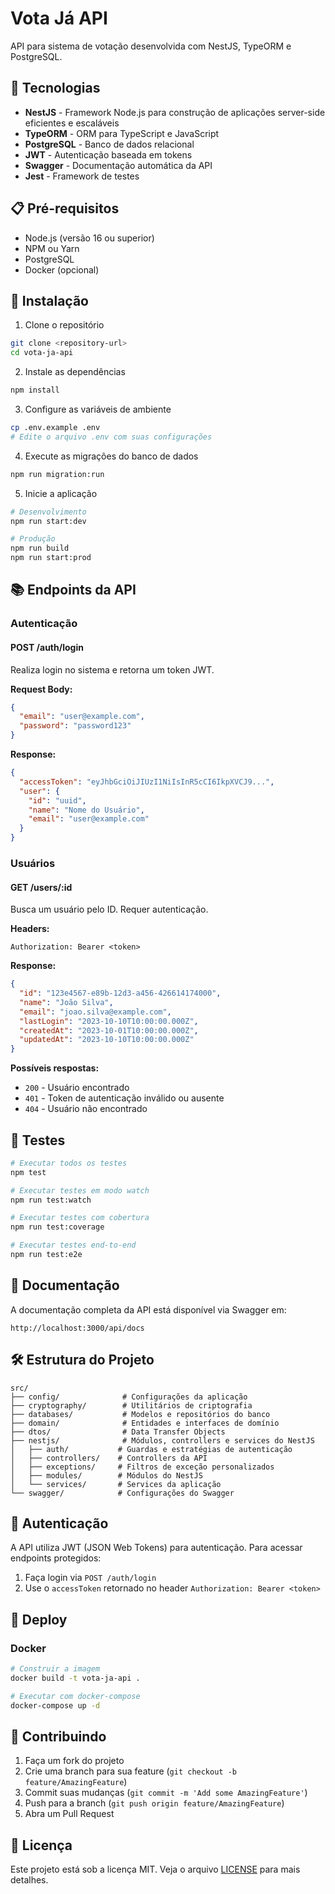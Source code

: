 # Vota Já API

API para sistema de votação desenvolvida com NestJS, TypeORM e PostgreSQL.

## 🚀 Tecnologias

- **NestJS** - Framework Node.js para construção de aplicações server-side eficientes e escaláveis
- **TypeORM** - ORM para TypeScript e JavaScript
- **PostgreSQL** - Banco de dados relacional
- **JWT** - Autenticação baseada em tokens
- **Swagger** - Documentação automática da API
- **Jest** - Framework de testes

## 📋 Pré-requisitos

- Node.js (versão 16 ou superior)
- NPM ou Yarn
- PostgreSQL
- Docker (opcional)

## 🔧 Instalação

1. Clone o repositório
```bash
git clone <repository-url>
cd vota-ja-api
```

2. Instale as dependências
```bash
npm install
```

3. Configure as variáveis de ambiente
```bash
cp .env.example .env
# Edite o arquivo .env com suas configurações
```

4. Execute as migrações do banco de dados
```bash
npm run migration:run
```

5. Inicie a aplicação
```bash
# Desenvolvimento
npm run start:dev

# Produção
npm run build
npm run start:prod
```

## 📚 Endpoints da API

### Autenticação

#### POST /auth/login
Realiza login no sistema e retorna um token JWT.

**Request Body:**
```json
{
  "email": "user@example.com",
  "password": "password123"
}
```

**Response:**
```json
{
  "accessToken": "eyJhbGciOiJIUzI1NiIsInR5cCI6IkpXVCJ9...",
  "user": {
    "id": "uuid",
    "name": "Nome do Usuário",
    "email": "user@example.com"
  }
}
```

### Usuários

#### GET /users/:id
Busca um usuário pelo ID. Requer autenticação.

**Headers:**
```
Authorization: Bearer <token>
```

**Response:**
```json
{
  "id": "123e4567-e89b-12d3-a456-426614174000",
  "name": "João Silva",
  "email": "joao.silva@example.com",
  "lastLogin": "2023-10-10T10:00:00.000Z",
  "createdAt": "2023-10-01T10:00:00.000Z",
  "updatedAt": "2023-10-10T10:00:00.000Z"
}
```

**Possíveis respostas:**
- `200` - Usuário encontrado
- `401` - Token de autenticação inválido ou ausente
- `404` - Usuário não encontrado

## 🧪 Testes

```bash
# Executar todos os testes
npm test

# Executar testes em modo watch
npm run test:watch

# Executar testes com cobertura
npm run test:coverage

# Executar testes end-to-end
npm run test:e2e
```

## 📖 Documentação

A documentação completa da API está disponível via Swagger em:
```
http://localhost:3000/api/docs
```

## 🛠️ Estrutura do Projeto

```
src/
├── config/              # Configurações da aplicação
├── cryptography/        # Utilitários de criptografia
├── databases/           # Modelos e repositórios do banco
├── domain/              # Entidades e interfaces de domínio
├── dtos/                # Data Transfer Objects
├── nestjs/              # Módulos, controllers e services do NestJS
│   ├── auth/           # Guardas e estratégias de autenticação
│   ├── controllers/    # Controllers da API
│   ├── exceptions/     # Filtros de exceção personalizados
│   ├── modules/        # Módulos do NestJS
│   └── services/       # Services da aplicação
└── swagger/            # Configurações do Swagger
```

## 🔐 Autenticação

A API utiliza JWT (JSON Web Tokens) para autenticação. Para acessar endpoints protegidos:

1. Faça login via `POST /auth/login`
2. Use o `accessToken` retornado no header `Authorization: Bearer <token>`

## 🚀 Deploy

### Docker

```bash
# Construir a imagem
docker build -t vota-ja-api .

# Executar com docker-compose
docker-compose up -d
```

## 🤝 Contribuindo

1. Faça um fork do projeto
2. Crie uma branch para sua feature (`git checkout -b feature/AmazingFeature`)
3. Commit suas mudanças (`git commit -m 'Add some AmazingFeature'`)
4. Push para a branch (`git push origin feature/AmazingFeature`)
5. Abra um Pull Request

## 📄 Licença

Este projeto está sob a licença MIT. Veja o arquivo [LICENSE](LICENSE) para mais detalhes.
